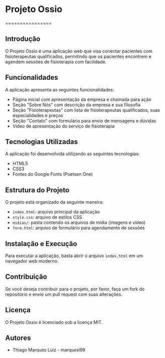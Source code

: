 # Projeto Ossio
================

## Introdução
O Projeto Ossio é uma aplicação web que visa conectar pacientes com fisioterapeutas qualificados, permitindo que os pacientes encontrem e agendem sessões de fisioterapia com facilidade.

## Funcionalidades
A aplicação apresenta as seguintes funcionalidades:

* Página inicial com apresentação da empresa e chamada para ação
* Seção "Sobre Nós" com descrição da empresa e sua filosofia
* Seção "Fisioterapeutas" com lista de fisioterapeutas qualificados, suas especialidades e preços
* Seção "Contato" com formulário para envio de mensagens e dúvidas
* Vídeo de apresentação do serviço de fisioterapia

## Tecnologias Utilizadas
A aplicação foi desenvolvida utilizando as seguintes tecnologias:

* HTML5
* CSS3
* Fontes do Google Fonts (Poetsen One)

## Estrutura do Projeto
O projeto está organizado da seguinte maneira:

* `index.html`: arquivo principal da aplicação
* `style.css`: arquivo de estilos CSS
* `midias/`: pasta contendo os arquivos de mídia (imagens e vídeo)
* `form.html`: arquivo de formulário para agendamento de sessões

## Instalação e Execução
Para executar a aplicação, basta abrir o arquivo `index.html` em um navegador web moderno.

## Contribuição
Se você deseja contribuir para o projeto, por favor, faça um fork do repositório e envie um pull request com suas alterações.

## Licença
O Projeto Ossio é licenciado sob a licença MIT.

## Autores
* Thiago Marques Luiz -  marquesl99

 
